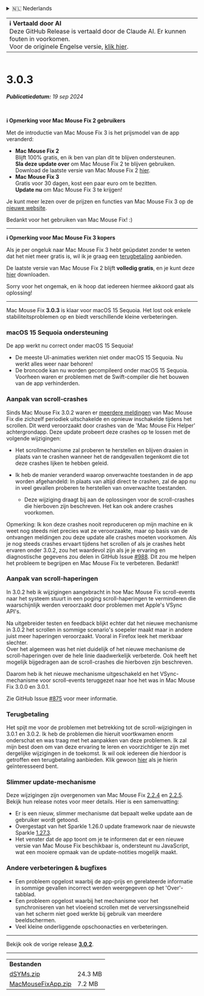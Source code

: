 <details>
<summary>🇳🇱 Nederlands</summary>

[🇬🇧 English (GitHub Release)](https://github.com/noah-nuebling/mac-mouse-fix/releases/tag/3.0.3)\
[🇦🇩 Català](https://redirect.macmousefix.com/?target=mmf-release&tag=3.0.3&locale=ca)\
[🇩🇪 Deutsch](https://redirect.macmousefix.com/?target=mmf-release&tag=3.0.3&locale=de)\
[🇪🇸 Español](https://redirect.macmousefix.com/?target=mmf-release&tag=3.0.3&locale=es)\
[🇫🇷 Français](https://redirect.macmousefix.com/?target=mmf-release&tag=3.0.3&locale=fr)\
[🇮🇩 Indonesia](https://redirect.macmousefix.com/?target=mmf-release&tag=3.0.3&locale=id)\
[🇮🇹 Italiano](https://redirect.macmousefix.com/?target=mmf-release&tag=3.0.3&locale=it)\
[🇭🇺 Magyar](https://redirect.macmousefix.com/?target=mmf-release&tag=3.0.3&locale=hu)\
**🇳🇱 Nederlands**\
[🇵🇱 Polski](https://redirect.macmousefix.com/?target=mmf-release&tag=3.0.3&locale=pl)\
[🇧🇷 Português (Brasil)](https://redirect.macmousefix.com/?target=mmf-release&tag=3.0.3&locale=pt-BR)\
[🇵🇹 Português (Portugal)](https://redirect.macmousefix.com/?target=mmf-release&tag=3.0.3&locale=pt-PT)\
[🇷🇴 Română](https://redirect.macmousefix.com/?target=mmf-release&tag=3.0.3&locale=ro)\
[🇸🇪 Svenska](https://redirect.macmousefix.com/?target=mmf-release&tag=3.0.3&locale=sv)\
[🇻🇳 Tiếng Việt](https://redirect.macmousefix.com/?target=mmf-release&tag=3.0.3&locale=vi)\
[🇹🇷 Türkçe](https://redirect.macmousefix.com/?target=mmf-release&tag=3.0.3&locale=tr)\
[🇨🇿 Čeština](https://redirect.macmousefix.com/?target=mmf-release&tag=3.0.3&locale=cs)\
[🇬🇷 Ελληνικά](https://redirect.macmousefix.com/?target=mmf-release&tag=3.0.3&locale=el)\
[🇷🇺 Русский](https://redirect.macmousefix.com/?target=mmf-release&tag=3.0.3&locale=ru)\
[🇺🇦 Українська](https://redirect.macmousefix.com/?target=mmf-release&tag=3.0.3&locale=uk)\
[🇮🇱 עברית](https://redirect.macmousefix.com/?target=mmf-release&tag=3.0.3&locale=he)\
[🇸🇦 العربية](https://redirect.macmousefix.com/?target=mmf-release&tag=3.0.3&locale=ar)\
[🇮🇳 हिन्दी](https://redirect.macmousefix.com/?target=mmf-release&tag=3.0.3&locale=hi)\
[🇹🇭 ไทย](https://redirect.macmousefix.com/?target=mmf-release&tag=3.0.3&locale=th)\
[🇨🇳 中文 (简体)](https://redirect.macmousefix.com/?target=mmf-release&tag=3.0.3&locale=zh-Hans)\
[🇨🇳 中文 (繁體)](https://redirect.macmousefix.com/?target=mmf-release&tag=3.0.3&locale=zh-Hant)\
[🇭🇰 中文（香港)](https://redirect.macmousefix.com/?target=mmf-release&tag=3.0.3&locale=zh-HK)\
[🇯🇵 日本語](https://redirect.macmousefix.com/?target=mmf-release&tag=3.0.3&locale=ja)\
[🇰🇷 한국어](https://redirect.macmousefix.com/?target=mmf-release&tag=3.0.3&locale=ko)\
[Help translate Mac Mouse Fix to different languages!](https://github.com/noah-nuebling/mac-mouse-fix/discussions/731)
</details>
<table align=><td>
<b>ℹ️ Vertaald door AI</b><br>
Deze GitHub Release is vertaald door de Claude AI. Er kunnen fouten in voorkomen.<br>
Voor de originele Engelse versie, <a href="https://github.com/noah-nuebling/mac-mouse-fix/releases/tag/3.0.3">klik hier</a>.
</td></table>

<table></table>

# 3.0.3
***Publicatiedatum:** 19 sep 2024*

<br>

**ℹ️ Opmerking voor Mac Mouse Fix 2 gebruikers**

Met de introductie van Mac Mouse Fix 3 is het prijsmodel van de app veranderd:

- **Mac Mouse Fix 2**\
Blijft 100% gratis, en ik ben van plan dit te blijven ondersteunen.\
**Sla deze update over** om Mac Mouse Fix 2 te blijven gebruiken. Download de laatste versie van Mac Mouse Fix 2 [hier](https://redirect.macmousefix.com/?target=mmf2-latest&locale=nl).
- **Mac Mouse Fix 3**\
Gratis voor 30 dagen, kost een paar euro om te bezitten.\
**Update nu** om Mac Mouse Fix 3 te krijgen!

Je kunt meer lezen over de prijzen en functies van Mac Mouse Fix 3 op de [nieuwe website](https://macmousefix.com/).

Bedankt voor het gebruiken van Mac Mouse Fix! :)

---

**ℹ️ Opmerking voor Mac Mouse Fix 3 kopers**

Als je per ongeluk naar Mac Mouse Fix 3 hebt geüpdatet zonder te weten dat het niet meer gratis is, wil ik je graag een [terugbetaling](https://redirect.macmousefix.com/?target=mmf-apply-for-refund&locale=nl) aanbieden.

De laatste versie van Mac Mouse Fix 2 blijft **volledig gratis**, en je kunt deze [hier](https://redirect.macmousefix.com/?target=mmf2-latest&locale=nl) downloaden.

Sorry voor het ongemak, en ik hoop dat iedereen hiermee akkoord gaat als oplossing!

---

Mac Mouse Fix **3.0.3** is klaar voor macOS 15 Sequoia. Het lost ook enkele stabiliteitsproblemen op en biedt verschillende kleine verbeteringen.

### macOS 15 Sequoia ondersteuning

De app werkt nu correct onder macOS 15 Sequoia!

- De meeste UI-animaties werkten niet onder macOS 15 Sequoia. Nu werkt alles weer naar behoren!
- De broncode kan nu worden gecompileerd onder macOS 15 Sequoia. Voorheen waren er problemen met de Swift-compiler die het bouwen van de app verhinderden.

### Aanpak van scroll-crashes

Sinds Mac Mouse Fix 3.0.2 waren er [meerdere meldingen](https://github.com/noah-nuebling/mac-mouse-fix/issues/988) van Mac Mouse Fix die zichzelf periodiek uitschakelde en opnieuw inschakelde tijdens het scrollen. Dit werd veroorzaakt door crashes van de 'Mac Mouse Fix Helper' achtergrondapp. Deze update probeert deze crashes op te lossen met de volgende wijzigingen:

- Het scrollmechanisme zal proberen te herstellen en blijven draaien in plaats van te crashen wanneer het de randgevallen tegenkomt die tot deze crashes lijken te hebben geleid.
- Ik heb de manier veranderd waarop onverwachte toestanden in de app worden afgehandeld: In plaats van altijd direct te crashen, zal de app nu in veel gevallen proberen te herstellen van onverwachte toestanden.

    - Deze wijziging draagt bij aan de oplossingen voor de scroll-crashes die hierboven zijn beschreven. Het kan ook andere crashes voorkomen.

Opmerking: Ik kon deze crashes nooit reproduceren op mijn machine en ik weet nog steeds niet precies wat ze veroorzaakte, maar op basis van de ontvangen meldingen zou deze update alle crashes moeten voorkomen. Als je nog steeds crashes ervaart tijdens het scrollen of als je crashes hebt ervaren onder 3.0.2, zou het waardevol zijn als je je ervaring en diagnostische gegevens zou delen in GitHub Issue [#988](https://github.com/noah-nuebling/mac-mouse-fix/issues/988). Dit zou me helpen het probleem te begrijpen en Mac Mouse Fix te verbeteren. Bedankt!

### Aanpak van scroll-haperingen

In 3.0.2 heb ik wijzigingen aangebracht in hoe Mac Mouse Fix scroll-events naar het systeem stuurt in een poging scroll-haperingen te verminderen die waarschijnlijk werden veroorzaakt door problemen met Apple's VSync API's.

Na uitgebreider testen en feedback blijkt echter dat het nieuwe mechanisme in 3.0.2 het scrollen in sommige scenario's soepeler maakt maar in andere juist meer haperingen veroorzaakt. Vooral in Firefox leek het merkbaar slechter.\
Over het algemeen was het niet duidelijk of het nieuwe mechanisme de scroll-haperingen over de hele linie daadwerkelijk verbeterde. Ook heeft het mogelijk bijgedragen aan de scroll-crashes die hierboven zijn beschreven.

Daarom heb ik het nieuwe mechanisme uitgeschakeld en het VSync-mechanisme voor scroll-events teruggezet naar hoe het was in Mac Mouse Fix 3.0.0 en 3.0.1.

Zie GitHub Issue [#875](https://github.com/noah-nuebling/mac-mouse-fix/issues/875) voor meer informatie.

### Terugbetaling

Het spijt me voor de problemen met betrekking tot de scroll-wijzigingen in 3.0.1 en 3.0.2. Ik heb de problemen die hieruit voortkwamen enorm onderschat en was traag met het aanpakken van deze problemen. Ik zal mijn best doen om van deze ervaring te leren en voorzichtiger te zijn met dergelijke wijzigingen in de toekomst. Ik wil ook iedereen die hierdoor is getroffen een terugbetaling aanbieden. Klik gewoon [hier](https://redirect.macmousefix.com/?target=mmf-apply-for-refund&locale=nl) als je hierin geïnteresseerd bent.

### Slimmer update-mechanisme

Deze wijzigingen zijn overgenomen van Mac Mouse Fix [2.2.4](https://redirect.macmousefix.com/?target=mmf-release&tag=2.2.4&locale=nl) en [2.2.5](https://redirect.macmousefix.com/?target=mmf-release&tag=2.2.5&locale=nl). Bekijk hun release notes voor meer details. Hier is een samenvatting:

- Er is een nieuw, slimmer mechanisme dat bepaalt welke update aan de gebruiker wordt getoond.
- Overgestapt van het Sparkle 1.26.0 update framework naar de nieuwste Sparkle [1.27.3](https://github.com/sparkle-project/Sparkle/releases/tag/1.27.3).
- Het venster dat de app toont om je te informeren dat er een nieuwe versie van Mac Mouse Fix beschikbaar is, ondersteunt nu JavaScript, wat een mooiere opmaak van de update-notities mogelijk maakt.

### Andere verbeteringen & bugfixes

- Een probleem opgelost waarbij de app-prijs en gerelateerde informatie in sommige gevallen incorrect werden weergegeven op het 'Over'-tabblad.
- Een probleem opgelost waarbij het mechanisme voor het synchroniseren van het vloeiend scrollen met de verversingssnelheid van het scherm niet goed werkte bij gebruik van meerdere beeldschermen.
- Veel kleine onderliggende opschoonacties en verbeteringen.

---

Bekijk ook de vorige release [**3.0.2**](https://redirect.macmousefix.com/?target=mmf-release&tag=3.0.2&locale=nl).

---

<table align="start">
<tr>
    <td colspan=2>
        <b>Bestanden</b>
    </td>
</tr>
<tr>
    <td><a href="https://github.com/noah-nuebling/mac-mouse-fix/releases/download/3.0.3/dSYMs.zip">dSYMs.zip</a></td>
    <td>24.3 MB</td>
</tr>
<tr>
    <td><a href="https://github.com/noah-nuebling/mac-mouse-fix/releases/download/3.0.3/MacMouseFixApp.zip">MacMouseFixApp.zip</a></td>
    <td>7.2 MB</td>
</tr>
</table>